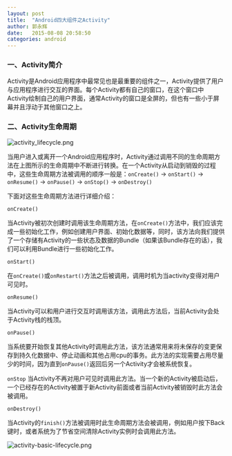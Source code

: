```yaml
---
layout: post
title:  "Android四大组件之Activity"
author: 郭永辉
date:   2015-08-08 20:58:50
categories: android
---
```



### 一、Activity简介

Activity是Android应用程序中最常见也是最重要的组件之一，Activity提供了用户与应用程序进行交互的界面。每个Activity都有自己的窗口，在这个窗口中Activity绘制自己的用户界面，通常Activity的窗口是全屏的，但也有一些小于屏幕并且浮动于其他窗口之上。

### 二、Activity生命周期

![activity_lifecycle.png](https://ooo.0o0.ooo/2015/08/08/55c608bdb1a12.png "activity_lifecycle.png")

当用户进入或离开一个Android应用程序时，Activity通过调用不同的生命周期方法在上图所示的生命周期中不断进行转换。在一个Activity从启动到销毁的过程中，这些生命周期方法被调用的顺序一般是：<code>onCreate()</code> -> <code>onStart()</code> -> <code>onResume()</code> -> <code>onPause()</code> -> <code>onStop()</code> -> <code>onDestroy()</code>

下面对这些生命周期方法进行详细介绍：

<code>onCreate()</code>

当Activity被初次创建时调用该生命周期方法，在<code>onCreate()</code>方法中，我们应该完成一些初始化工作，例如创建用户界面、初始化数据等，同时，该方法向我们提供了一个存储有Activity的一些状态及数据的Bundle（如果该Bundle存在的话），我们可以利用Bundle进行一些初始化工作。

<code>onStart()</code>

在<code>onCreate()</code>或<code>onRestart()</code>方法之后被调用，调用时机为当activity变得对用户可见时。

<code>onResume()</code>

当Activity可以和用户进行交互时调用该方法，调用此方法后，当前Activity会处于Activity栈的栈顶。

<code>onPause()</code>

当系统要开始恢复其他Activity时调用此方法，该方法通常用来将未保存的变更保存到持久化数据中、停止动画和其他占用cpu的事务。此方法的实现需要占用尽量少的时间，因为直到<code>onPause()</code>返回后另一个Activity才会被系统恢复。

<code>onStop</code>
当Activity不再对用户可见时调用此方法。当一个新的Activity被启动后，一个已经存在的Activity被置于新Activity前面或者当前Activity被销毁时此方法会被调用。

<code>onDestroy()</code>

当Activity的<code>finish()</code>方法被调用时此生命周期方法会被调用，例如用户按下Back键时，或者系统为了节省空间清除Activity实例时会调用此方法。

![activity-basic-lifecycle.png](https://ooo.0o0.ooo/2015/08/09/55c6205d2ccc3.png "activity-basic-lifecycle.png")